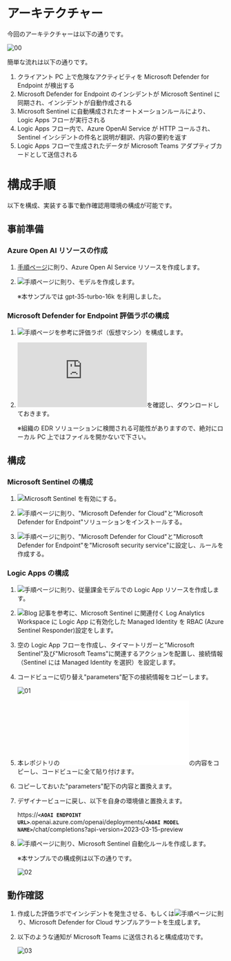 # アーキテクチャー
今回のアーキテクチャーは以下の通りです。

![00](https://github.com/TK3214-MS/POC-AppConf/assets/89323076/90290981-6f8b-4649-8f98-89cb9424ee74)

簡単な流れは以下の通りです。

1. クライアント PC 上で危険なアクティビティを Microsoft Defender for Endpoint が検出する
1. Microsoft Defender for Endpoint のインシデントが Microsoft Sentinel に同期され、インシデントが自動作成される
1. Microsoft Sentinel に自動構成されたオートメーションルールにより、Logic Apps フローが実行される
1. Logic Apps フロー内で、Azure OpenAI Service が HTTP コールされ、Sentinel インシデントの件名と説明が翻訳、内容の要約を返す
1. Logic Apps フローで生成されたデータが Microsoft Teams アダプティブカードとして送信される

# 構成手順
以下を構成、実装する事で動作確認用環境の構成が可能です。

## 事前準備
### Azure Open AI リソースの作成
1. <a href="https://learn.microsoft.com/ja-jp/azure/ai-services/openai/how-to/create-resource?pivots=web-portal" target="_blank" rel="noopener noreferrer">手順ページ</a>に則り、Azure Open AI Service リソースを作成します。

1. ![手順ページ](https://learn.microsoft.com/ja-jp/azure/ai-services/openai/how-to/create-resource?pivots=web-portal#deploy-a-model)に則り、モデルを作成します。

    ※本サンプルでは gpt-35-turbo-16k を利用しました。

### Microsoft Defender for Endpoint 評価ラボの構成
1. ![手順ページ](https://learn.microsoft.com/ja-jp/microsoft-365/security/defender-endpoint/evaluation-lab?view=o365-worldwide)を参考に評価ラボ（仮想マシン）を構成します。

1. ![サンプルインシデントに関するドキュメント](https://wcddocsprdeus.file.core.windows.net/sevillestaticfiles/AttackSimulationDIYv4_FileAttack.pdf?sv=2022-11-02&se=2023-09-25T13%3A24%3A02Z&sr=f&sp=r&sig=JctGVykFl4EGxSOklvDwL%2FIYc1lSWXlR7dw9G5HzcI0%3D)を確認し、ダウンロードしておきます。

    ※組織の EDR ソリューションに検閲される可能性がありますので、絶対にローカル PC 上ではファイルを開かないで下さい。

## 構成
### Microsoft Sentinel の構成
1. ![Microsoft Sentinel を有効](https://learn.microsoft.com/ja-jp/azure/sentinel/quickstart-onboard#enable-microsoft-sentinel-)にする。

1. ![手順ページ](https://learn.microsoft.com/ja-jp/azure/sentinel/quickstart-onboard#install-a-solution-from-the-content-hub)に則り、"Microsoft Defender for Cloud"と"Microsoft Defender for Endpoint"ソリューションをインストールする。

1. ![手順ページ](https://learn.microsoft.com/ja-jp/azure/sentinel/create-incidents-from-alerts#using-microsoft-security-incident-creation-analytics-rules)に則り、"Microsoft Defender for Cloud"と"Microsoft Defender for Endpoint"を"Microsoft security service"に設定し、ルールを作成する。

### Logic Apps の構成
1. ![手順ページ](https://learn.microsoft.com/ja-jp/azure/logic-apps/quickstart-create-example-consumption-workflow#create-a-consumption-logic-app-resource)に則り、従量課金モデルでの Logic App リソースを作成します。

1. ![Blog 記事](https://techcommunity.microsoft.com/t5/microsoft-sentinel-blog/what-s-new-managed-identity-for-azure-sentinel-logic-apps/ba-p/2068204)を参考に、Microsoft Sentinel に関連付く Log Analytics Workspace に Logic App に有効化した Managed Identity を RBAC (Azure Sentinel Responder)設定をします。

1. 空の Logic App フローを作成し、タイマートリガーと"Microsoft Sentinel"及び"Microsoft Teams"に関連するアクションを配置し、接続情報（Sentinel には Managed Identity を選択）を設定します。

1. コードビューに切り替え"parameters"配下の接続情報をコピーします。

    ![01](https://github.com/TK3214-MS/POC-AppConf/assets/89323076/314eb350-20d9-4855-b517-15e54ecb9658)

1. 本レポジトリの!["LogicApp.json"](/LogicApp.json)の内容をコピーし、コードビューに全て貼り付けます。

1. コピーしておいた"parameters"配下の内容と置換えます。

1. デザイナービューに戻し、以下を自身の環境値と置換えます。

    https://**`<AOAI ENDPOINT URL>`**.openai.azure.com/openai/deployments/**`<AOAI MODEL NAME>`**/chat/completions?api-version=2023-03-15-preview

1. ![手順ページ](https://learn.microsoft.com/ja-jp/azure/sentinel/tutorial-respond-threats-playbook?tabs=LAC%2Cincidents)に則り、Microsoft Sentinel 自動化ルールを作成します。

    ※本サンプルでの構成例は以下の通りです。

    ![02](https://github.com/TK3214-MS/POC-AppConf/assets/89323076/c885b56a-0ee9-45ce-8320-32b697674e7c)

## 動作確認
1. 作成した評価ラボでインシデントを発生させる、もしくは![手順ページ](https://learn.microsoft.com/ja-jp/azure/defender-for-cloud/alert-validation#generate-sample-security-alerts)に則り、Microsoft Defender for Cloud サンプルアラートを生成します。

1. 以下のような通知が Microsoft Teams に送信されると構成成功です。

    ![03](https://github.com/TK3214-MS/POC-AppConf/assets/89323076/151b3664-88ea-44aa-a0f7-79b3dea61998)